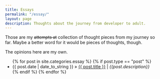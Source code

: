 ```yaml
---
title: Essays
permalink: "/essay/"
layout: page
description: Thoughts about the journey from developer to adult.
---
```


Those are my ~~attempts at~~ collection of thought pieces from my journey so far. Maybe a better word for it would be pieces of thoughts, though. 

The opinions here are my own.

<ul>
  {% for post in site.categories.essay %}
  {% if post.type == "post" %}
    <li>
        <span>{{ post.date | date_to_string }}</span> » <a href="{{ post.url }}" title="{{ post.title }}">{{ post.title }}</a> | <span style="font-style: italic"> {{post.description}} </span>
        <meta name="description" content="{{ post.summary | escape }}">
        <meta name="keywords" content="{{ post.tags | join: ', ' | escape }}"/>
    </li>
  {% endif %}
  {% endfor %}
</ul>